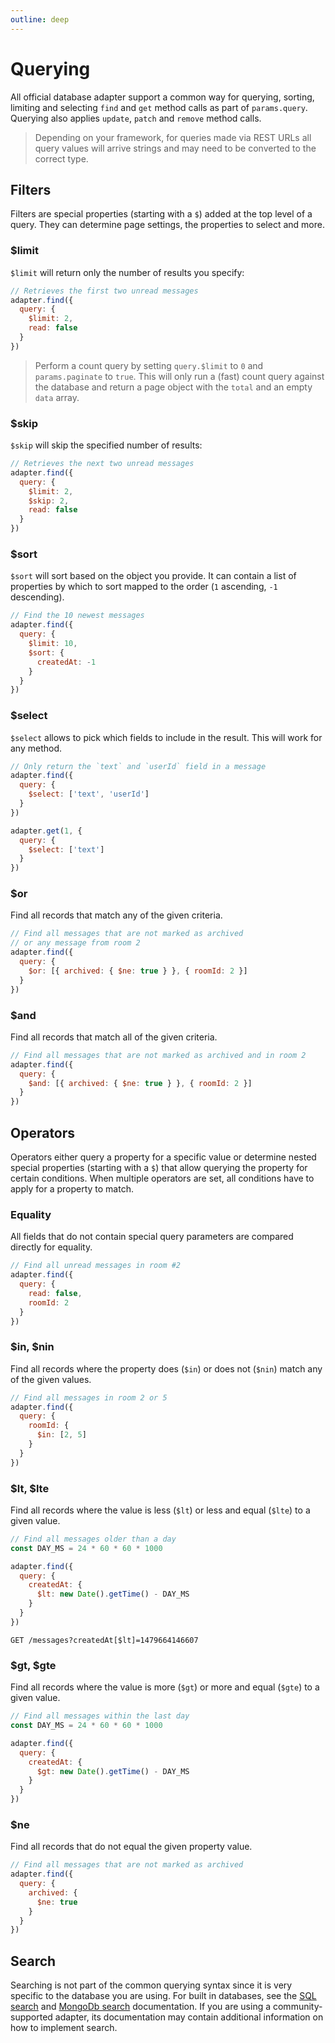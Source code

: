 ```yaml
---
outline: deep
---
```


# Querying

All official database adapter support a common way for querying, sorting, limiting and selecting `find` and `get` method calls as part of `params.query`. Querying also applies `update`, `patch` and `remove` method calls.

<BlockQuote label="Note">

Depending on your framework, for queries made via REST URLs all query values will arrive strings and may need to be converted to the correct type.

</BlockQuote>

## Filters

Filters are special properties (starting with a `$`) added at the top level of a query. They can determine page settings, the properties to select and more.

### $limit

`$limit` will return only the number of results you specify:

```js
// Retrieves the first two unread messages
adapter.find({
  query: {
    $limit: 2,
    read: false
  }
})
```

<BlockQuote>

Perform a count query by setting `query.$limit` to `0` and `params.paginate` to `true`. This will only run a (fast) count query against the database and return a page object with the `total` and an empty `data` array.

</BlockQuote>

### $skip

`$skip` will skip the specified number of results:

```js
// Retrieves the next two unread messages
adapter.find({
  query: {
    $limit: 2,
    $skip: 2,
    read: false
  }
})
```

### $sort

`$sort` will sort based on the object you provide. It can contain a list of properties by which to sort mapped to the order (`1` ascending, `-1` descending).

```js
// Find the 10 newest messages
adapter.find({
  query: {
    $limit: 10,
    $sort: {
      createdAt: -1
    }
  }
})
```

### $select

`$select` allows to pick which fields to include in the result. This will work for any method.

```js
// Only return the `text` and `userId` field in a message
adapter.find({
  query: {
    $select: ['text', 'userId']
  }
})

adapter.get(1, {
  query: {
    $select: ['text']
  }
})
```

### $or

Find all records that match any of the given criteria.

```js
// Find all messages that are not marked as archived
// or any message from room 2
adapter.find({
  query: {
    $or: [{ archived: { $ne: true } }, { roomId: 2 }]
  }
})
```

### $and

Find all records that match all of the given criteria.

```js
// Find all messages that are not marked as archived and in room 2
adapter.find({
  query: {
    $and: [{ archived: { $ne: true } }, { roomId: 2 }]
  }
})
```

## Operators

Operators either query a property for a specific value or determine nested special properties (starting with a `$`) that allow querying the property for certain conditions. When multiple operators are set, all conditions have to apply for a property to match.

### Equality

All fields that do not contain special query parameters are compared directly for equality.

```js
// Find all unread messages in room #2
adapter.find({
  query: {
    read: false,
    roomId: 2
  }
})
```

### $in, $nin

Find all records where the property does (`$in`) or does not (`$nin`) match any of the given values.

```js
// Find all messages in room 2 or 5
adapter.find({
  query: {
    roomId: {
      $in: [2, 5]
    }
  }
})
```

### $lt, $lte

Find all records where the value is less (`$lt`) or less and equal (`$lte`) to a given value.

```js
// Find all messages older than a day
const DAY_MS = 24 * 60 * 60 * 1000

adapter.find({
  query: {
    createdAt: {
      $lt: new Date().getTime() - DAY_MS
    }
  }
})
```

```text
GET /messages?createdAt[$lt]=1479664146607
```

### $gt, $gte

Find all records where the value is more (`$gt`) or more and equal (`$gte`) to a given value.

```js
// Find all messages within the last day
const DAY_MS = 24 * 60 * 60 * 1000

adapter.find({
  query: {
    createdAt: {
      $gt: new Date().getTime() - DAY_MS
    }
  }
})
```

### $ne

Find all records that do not equal the given property value.

```js
// Find all messages that are not marked as archived
adapter.find({
  query: {
    archived: {
      $ne: true
    }
  }
})
```

## Search

Searching is not part of the common querying syntax since it is very specific to the database you are using. For built in databases, see the [SQL search](./knex.md#search) and [MongoDb search](./mongodb.md#search) documentation. If you are using a community-supported adapter, its documentation may contain additional information on how to implement search.

